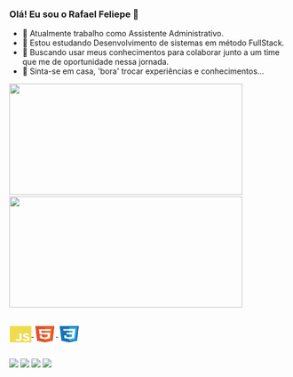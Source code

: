 ### Olá! Eu sou o Rafael Feliepe 👋


- 🔭 Atualmente trabalho como Assistente Administrativo.
- 🌱 Estou estudando Desenvolvimento de sistemas em método FullStack.
- 👯 Buscando usar meus conhecimentos para colaborar junto a um time que me de oportunidade nessa jornada.
- 💬 Sinta-se em casa, 'bora' trocar experiências e conhecimentos...

<div align="">
  <a href="https://github.com/RafaelFgb">
  <img height="200em" width="420em" src="https://github-readme-stats.vercel.app/api?username=Rafaelfgb&show_icons=true&theme=slateorange&include_all_commits=true&count_private=true"/>
  <img height="200em" width="420em" src="https://github-readme-stats.vercel.app/api/top-langs/?username=Rafaelfgb&layout=compact&langs_count=7&theme=slateorange"/>
</div>

##

 <img align="center" alt="Rafa-Js" height="30" width="40" src="https://raw.githubusercontent.com/devicons/devicon/master/icons/javascript/javascript-plain.svg">
 <img align="center" alt="Rafa-HTML" height="30" width="40" src="https://raw.githubusercontent.com/devicons/devicon/master/icons/html5/html5-original.svg">
 <img align="center" alt="Rafa-CSS" height="30" width="40" src="https://raw.githubusercontent.com/devicons/devicon/master/icons/css3/css3-original.svg">

 ##
 
<a href="https://www.linkedin.com/in/rafael-felipe-bezerra-11a7b411b/" target="_blank"><img src="https://img.shields.io/badge/-LinkedIn-%230077B5?style=for-the-badge&logo=linkedin&logoColor=white" target="_blank"></a> 
<a href="https://www.instagram.com/rafael_fgb/" target="_blank"><img src="https://img.shields.io/badge/-Instagram-%23E4405F?style=for-the-badge&logo=instagram&logoColor=white" target="_blank"></a>
<a href = "mailto:rafael.giubilei@hotmail.com"><img src="https://img.shields.io/badge/-Gmail-%23333?style=for-the-badge&logo=gmail&logoColor=white" target="_blank"></a>
<a href="" target="_blank"><img src="https://img.shields.io/badge/Discord-7289DA?style=for-the-badge&logo=discord&logoColor=white" target="_blank"></a> 
